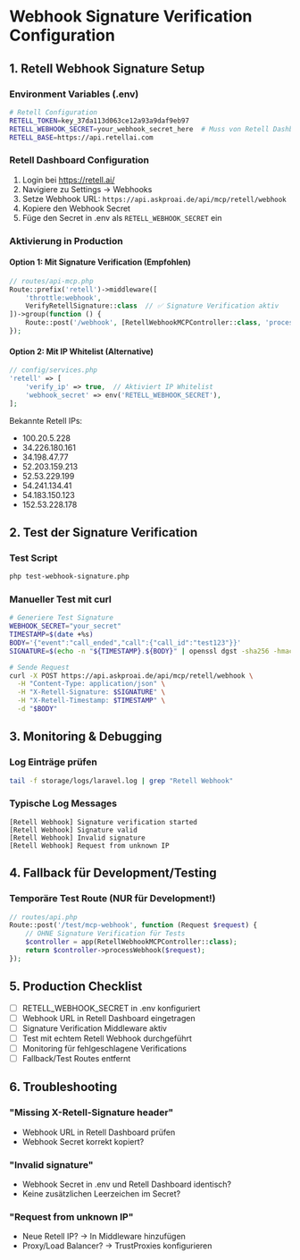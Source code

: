 # Webhook Signature Verification Configuration

## 1. Retell Webhook Signature Setup

### Environment Variables (.env)
```bash
# Retell Configuration
RETELL_TOKEN=key_37da113d063ce12a93a9daf9eb97
RETELL_WEBHOOK_SECRET=your_webhook_secret_here  # Muss von Retell Dashboard kopiert werden
RETELL_BASE=https://api.retellai.com
```

### Retell Dashboard Configuration
1. Login bei https://retell.ai/
2. Navigiere zu Settings → Webhooks
3. Setze Webhook URL: `https://api.askproai.de/api/mcp/retell/webhook`
4. Kopiere den Webhook Secret
5. Füge den Secret in .env als `RETELL_WEBHOOK_SECRET` ein

### Aktivierung in Production

#### Option 1: Mit Signature Verification (Empfohlen)
```php
// routes/api-mcp.php
Route::prefix('retell')->middleware([
    'throttle:webhook',
    VerifyRetellSignature::class  // ✅ Signature Verification aktiv
])->group(function () {
    Route::post('/webhook', [RetellWebhookMCPController::class, 'processWebhook']);
});
```

#### Option 2: Mit IP Whitelist (Alternative)
```php
// config/services.php
'retell' => [
    'verify_ip' => true,  // Aktiviert IP Whitelist
    'webhook_secret' => env('RETELL_WEBHOOK_SECRET'),
];
```

Bekannte Retell IPs:
- 100.20.5.228
- 34.226.180.161
- 34.198.47.77
- 52.203.159.213
- 52.53.229.199
- 54.241.134.41
- 54.183.150.123
- 152.53.228.178

## 2. Test der Signature Verification

### Test Script
```bash
php test-webhook-signature.php
```

### Manueller Test mit curl
```bash
# Generiere Test Signature
WEBHOOK_SECRET="your_secret"
TIMESTAMP=$(date +%s)
BODY='{"event":"call_ended","call":{"call_id":"test123"}}'
SIGNATURE=$(echo -n "${TIMESTAMP}.${BODY}" | openssl dgst -sha256 -hmac "$WEBHOOK_SECRET" -binary | base64)

# Sende Request
curl -X POST https://api.askproai.de/api/mcp/retell/webhook \
  -H "Content-Type: application/json" \
  -H "X-Retell-Signature: $SIGNATURE" \
  -H "X-Retell-Timestamp: $TIMESTAMP" \
  -d "$BODY"
```

## 3. Monitoring & Debugging

### Log Einträge prüfen
```bash
tail -f storage/logs/laravel.log | grep "Retell Webhook"
```

### Typische Log Messages
```
[Retell Webhook] Signature verification started
[Retell Webhook] Signature valid
[Retell Webhook] Invalid signature
[Retell Webhook] Request from unknown IP
```

## 4. Fallback für Development/Testing

### Temporäre Test Route (NUR für Development!)
```php
// routes/api.php
Route::post('/test/mcp-webhook', function (Request $request) {
    // OHNE Signature Verification für Tests
    $controller = app(RetellWebhookMCPController::class);
    return $controller->processWebhook($request);
});
```

## 5. Production Checklist

- [ ] RETELL_WEBHOOK_SECRET in .env konfiguriert
- [ ] Webhook URL in Retell Dashboard eingetragen
- [ ] Signature Verification Middleware aktiv
- [ ] Test mit echtem Retell Webhook durchgeführt
- [ ] Monitoring für fehlgeschlagene Verifications
- [ ] Fallback/Test Routes entfernt

## 6. Troubleshooting

### "Missing X-Retell-Signature header"
- Webhook URL in Retell Dashboard prüfen
- Webhook Secret korrekt kopiert?

### "Invalid signature"
- Webhook Secret in .env und Retell Dashboard identisch?
- Keine zusätzlichen Leerzeichen im Secret?

### "Request from unknown IP"
- Neue Retell IP? → In Middleware hinzufügen
- Proxy/Load Balancer? → TrustProxies konfigurieren